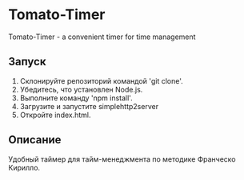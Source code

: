 # Tomato-Timer
Tomato-Timer - a convenient timer for time management

Запуск
-----------------------------------

1. Склонируйте репозиторий командой 'git clone'.
2. Убедитесь, что установлен Node.js.
3. Выполните команду 'npm install'.
4. Загрузите и запустите simplehttp2server
5. Откройте index.html.

Описание
-----------------------------------
Удобный таймер для тайм-менеджмента по методике Франческо Кирилло.
